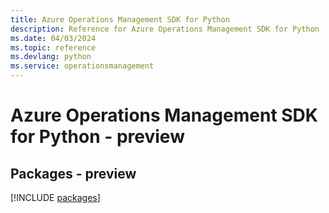 ```yaml
---
title: Azure Operations Management SDK for Python
description: Reference for Azure Operations Management SDK for Python
ms.date: 04/03/2024
ms.topic: reference
ms.devlang: python
ms.service: operationsmanagement
---
```

# Azure Operations Management SDK for Python - preview
## Packages - preview
[!INCLUDE [packages](operations-management-index.md)]